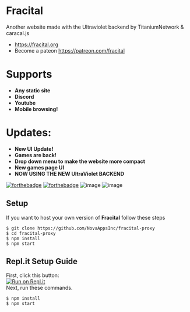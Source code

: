 # Fracital
Another website made with the Ultraviolet backend by TitaniumNetwork & caracal.js
- https://fracital.org
- Become a pateon https://patreon.com/fracital

# Supports
- **Any static site**
- **Discord**
- **Youtube**
- **Mobile browsing!**

# Updates:
- **New UI Update!**
- **Games are back!**
- **Drop down menu to make the website more compact**
- **New games page UI**
- **NOW USING THE NEW UltraViolet BACKEND**

[![forthebadge](https://forthebadge.com/images/badges/built-with-love.svg)](https://forthebadge.com)
[![forthebadge](https://forthebadge.com/images/badges/uses-html.svg)](https://forthebadge.com)
![image](https://i.imgur.com/Oe2IWhK.png)
![image](https://i.imgur.com/rZpmikX.png)

## Setup
If you want to host your own version of **Fracital** follow these steps
```
$ git clone https://github.com/NovaAppsInc/fracital-proxy
$ cd fracital-proxy
$ npm install
$ npm start
```
## Repl.it Setup Guide
First, click this button: <br> [![Run on Repl.it](https://raw.githubusercontent.com/BinBashBanana/deploy-buttons/master/buttons/remade/replit.svg)](https://replit.com/github/NovaAppsInc/fracital-proxy) <br>
Next, run these commands.
```
$ npm install
$ npm start
```

